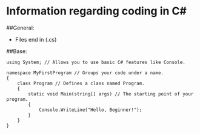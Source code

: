 # Information regarding coding in C#

##General:
- Files end in (.cs)


##Base:
```
using System; // Allows you to use basic C# features like Console.

namespace MyFirstProgram // Groups your code under a name.
{
    class Program // Defines a class named Program.
    {
        static void Main(string[] args) // The starting point of your program.
        {
            Console.WriteLine("Hello, Beginner!");
        }
    }
}
```
